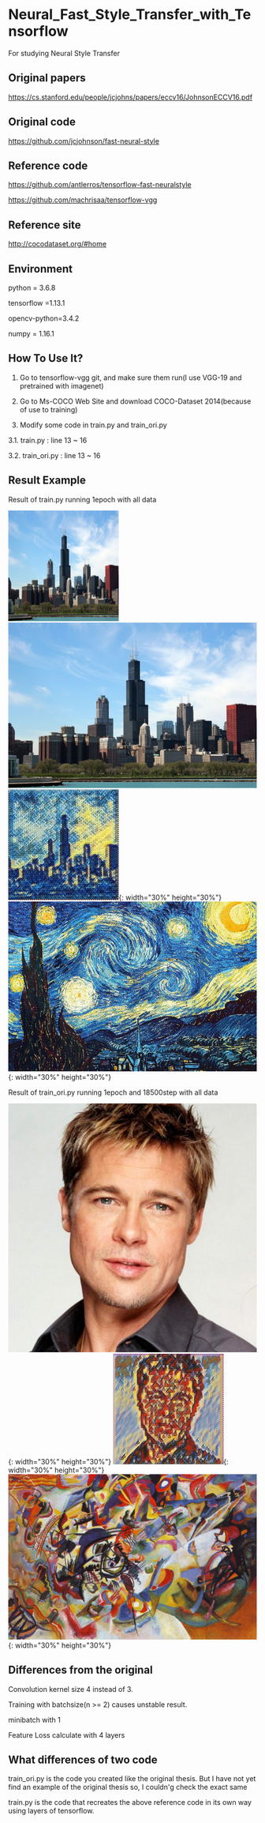 # Neural_Fast_Style_Transfer_with_Tensorflow
For studying Neural Style Transfer

## Original papers

https://cs.stanford.edu/people/jcjohns/papers/eccv16/JohnsonECCV16.pdf

## Original code

https://github.com/jcjohnson/fast-neural-style

## Reference code

https://github.com/antlerros/tensorflow-fast-neuralstyle

https://github.com/machrisaa/tensorflow-vgg

## Reference site

http://cocodataset.org/#home

## Environment

python = 3.6.8

tensorflow =1.13.1

opencv-python=3.4.2

numpy = 1.16.1

## How To Use It?

1. Go to tensorflow-vgg git, and make sure them run(I use VGG-19 and pretrained with imagenet)

2. Go to Ms-COCO Web Site and download COCO-Dataset 2014(because of use to training)

3. Modify some code in train.py and train_ori.py

  3.1. train.py : line 13 ~ 16

  3.2. train_ori.py : line 13 ~ 16

## Result Example

Result of train.py running 1epoch with all data

<img src="./images/content/chicago.jpg" width="224" height="224"> </img>
![Content1](./images/content/chicago.jpg)
![Test1](./example/starry_night_crop.jpg_82782.jpg){: width="30%" height="30%"}
![Style1](./images/styles/starry_night_crop.jpg){: width="30%" height="30%"}

Result of train_ori.py running 1epoch and 18500step with all data


![Content2](./images/content/brad_pitt.jpg){: width="30%" height="30%"}
![Test2](./example/composition_vii.jpg_1_18500.jpg){: width="30%" height="30%"}
![Style2](./images/styles/composition_vii.jpg){: width="30%" height="30%"}



## Differences from the original

Convolution kernel size 4 instead of 3.

Training with batchsize(n >= 2) causes unstable result.

minibatch with 1

Feature Loss calculate with 4 layers


## What differences of two code

train_ori.py is the code you created like the original thesis. But I have not yet find an example of the original thesis so, I couldn'g check the exact same 

train.py is the code that recreates the above reference code in its own way using layers of tensorflow.
